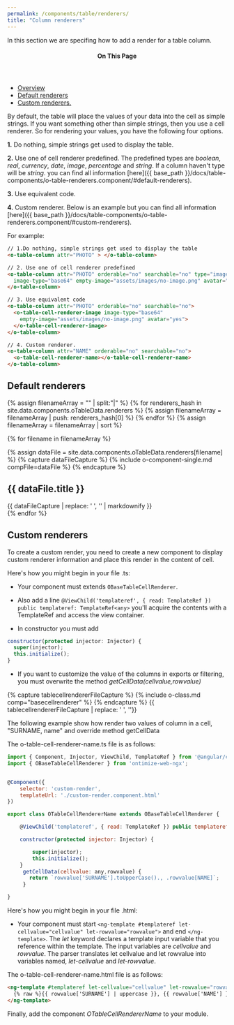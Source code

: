 ```yaml
---
permalink: /components/table/renderers/
title: "Column renderers"
---
```


In this section we are specifing how to add a render for a table column.

<aside class="sidebar__right">
  <nav class="toc">
      <header><h4 class="nav__title"><i class="fa fa-file-text"></i> On This Page</h4></header>
      <ul class="toc__menu" id="markdown-toc">
        <li><a href="#overview" id="markdown-toc-overview">Overview</a></li>
        <li><a href="#default-renderers" >Default renderers</a></li>
        <li><a href="#custom-renderers" >Custom renderers.</a></li>
    </ul>
  </nav>
</aside>

By default, the table will place the values of your data into the cell as simple strings. If you want something other than simple strings, then you use a cell renderer. So for rendering your values, you have the following four options.

**1.** Do nothing, simple strings get used to display the table.

**2.** Use one of cell renderer predefined. The predefined types are *boolean*, *real*, *currency*, *date*, *image*, *percentage* and *string*. If a column haven't type will be *string*. you can find all information [here]({{ base_path }}/docs/table-components/o-table-renderers.component/#default-renderers).

**3.** Use equivalent code.

**4.** Custom renderer. Below is an example but you can find all information [here]({{ base_path }}/docs/table-components/o-table-renderers.component/#custom-renderers).


For example:

```html
// 1.Do nothing, simple strings get used to display the table
<o-table-column attr="PHOTO" > </o-table-column>

// 2. Use one of cell renderer predefined
<o-table-column attr="PHOTO" orderable="no" searchable="no" type="image"
  image-type="base64" empty-image="assets/images/no-image.png" avatar="yes">
</o-table-column>

// 3. Use equivalent code
<o-table-column attr="PHOTO" orderable="no" searchable="no">
  <o-table-cell-renderer-image image-type="base64"
    empty-image="assets/images/no-image.png" avatar="yes">
  </o-table-cell-renderer-image>
</o-table-column>

// 4. Custom renderer.
<o-table-column attr="NAME" orderable="no" searchable="no">
  <o-table-cell-renderer-name></o-table-cell-renderer-name>
</o-table-column>
```


## Default renderers

{% assign filenameArray = "" | split:"|"  %}
{% for renderers_hash in site.data.components.oTableData.renderers %}
  {% assign filenameArray = filenameArray | push: renderers_hash[0] %}
{% endfor %}
{% assign filenameArray = filenameArray | sort %}


{% for filename in filenameArray %}

  {% assign dataFile = site.data.components.oTableData.renderers[filename] %}
  {% capture dataFileCapture %}
    {% include o-component-single.md compFile=dataFile  %}
  {% endcapture %}
  <div class="o-compFile-div">
    <h2 class="">{{ dataFile.title }}</h2>
    {{ dataFileCapture | replace: '    ', '' | markdownify }}
  </div>
{% endfor %}

## Custom renderers

To create a custom render, you need to create a new component to display custom renderer information and place this render in the content of cell.

Here's how you might begin in your file .ts:

- Your component must extends ```OBaseTableCellRenderer```.

- Also add a line ``` @ViewChild('templateref', { read: TemplateRef }) public templateref: TemplateRef<any> ```  you'll acquire the <ng-template> contents with a TemplateRef and access the view container.
- In constructor you must add
```javascript
constructor(protected injector: Injector) {
  super(injector);
  this.initialize();
}
```

- If you want to customize the value of the columns in exports or filtering, you must overwrite the method *getCellData(cellvalue,rowvalue)*




{% capture tablecellrendererFileCapture %}
  {% include o-class.md comp="basecellrenderer"  %}
{% endcapture %}
{{ tablecellrendererFileCapture | replace: '    ', ''}}



The following example show how render two values of column in a cell, "SURNAME, name" and override method getCellData

The o-table-cell-renderer-name.ts file is as follows:

```javascript
import { Component, Injector, ViewChild, TemplateRef } from '@angular/core';
import { OBaseTableCellRenderer } from 'ontimize-web-ngx';


@Component({
    selector: 'custom-render',
    templateUrl: './custom-render.component.html'
})

export class OTableCellRendererName extends OBaseTableCellRenderer {

    @ViewChild('templateref', { read: TemplateRef }) public templateref: TemplateRef<any>;

    constructor(protected injector: Injector) {

        super(injector);
        this.initialize();
    }
     getCellData(cellvalue: any,rowvalue) {
       return `rowvalue['SURNAME'].toUpperCase()., .rowvalue[NAME]`;
     }

}
```

Here's how you might begin in your file .html:

- Your component must start ```<ng-template #templateref let-cellvalue="cellvalue" let-rowvalue="rowvalue">``` and end ```</ng-template>```.
The *let* keyword declares a template input variable that you reference within the template. The input variables are *cellvalue* and *rowvalue*. The parser translates let cellvalue and let rowvalue into variables named, *let-cellvalue* and *let-rowvalue*.


The o-table-cell-renderer-name.html file is as follows:

```html
<ng-template #templateref let-cellvalue="cellvalue" let-rowvalue="rowvalue">
  {% raw %}{{ rowvalue['SURNAME'] | uppercase }}, {{ rowvalue['NAME'] }}{% endraw %}
</ng-template>
```


Finally, add the component *OTableCellRendererName* to your module.


